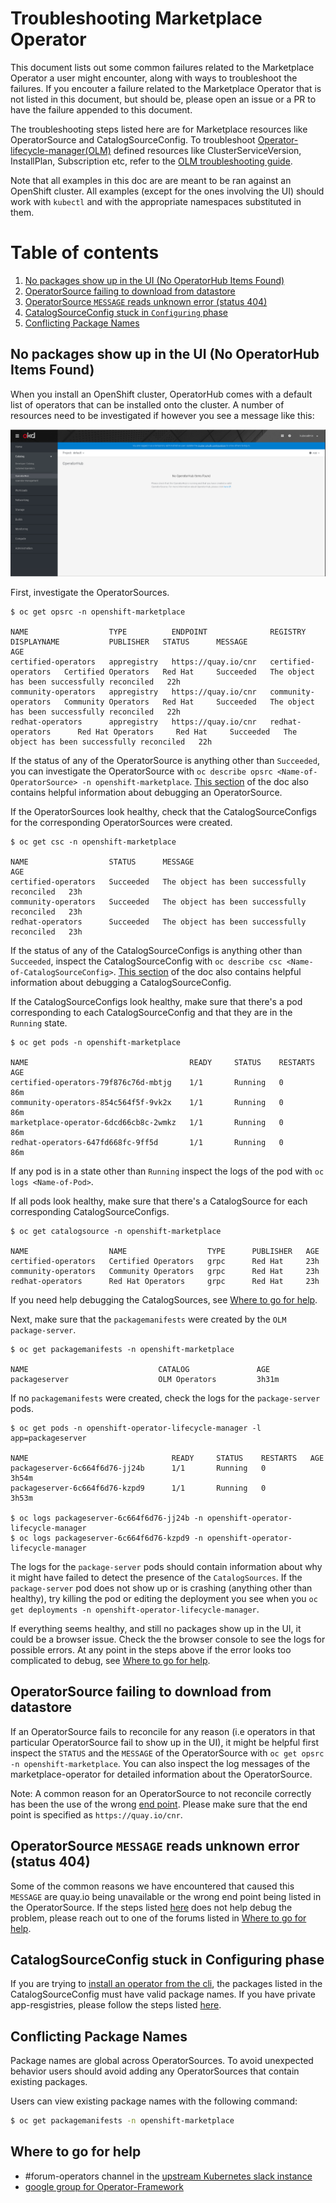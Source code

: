 # Troubleshooting Marketplace Operator

This document lists out some common failures related to the Marketplace Operator a user might encounter, along with ways to troubleshoot the failures. If you encouter a failure related to the Marketplace Operator that is not listed in this document, but should be, please open an issue or a PR to have the failure appended to this document. 

The troubleshooting steps listed here are for Marketplace resources like OperatorSource and CatalogSourceConfig. To troubleshoot [Operator-lifecycle-manager(OLM)](https://github.com/operator-framework/operator-lifecycle-manager) defined resources like ClusterServiceVersion, InstallPlan, Subscription etc, refer to the [OLM troubleshooting guide](https://github.com/operator-framework/operator-lifecycle-manager/blob/master/Documentation/design/debugging.md).

Note that all examples in this doc are are meant to be ran against an OpenShift cluster. All examples (except for the ones involving the UI) should work with `kubectl` and with the appropriate namespaces substituted in them.   

Table of contents
===================

1. [No packages show up in the UI (No OperatorHub Items Found)](#no-packages-show-up-in-the-ui-(no-operatorhub-items-found))
2. [OperatorSource failing to download from datastore](#operatorSource-failing-to-download-from-datastore)
3. [OperatorSource `MESSAGE` reads unknown error (status 404)](#operatorsource-`message`-reads-unknown-error-(status-404)) 
4. [CatalogSourceConfig stuck in `Configuring` phase](#catalogsourceconfig-stuck-in-configuring-phase)
5. [Conflicting Package Names](#conflicting-package-names)


## No packages show up in the UI (No OperatorHub Items Found)

When you install an OpenShift cluster, OperatorHub comes with a default list of operators that can be installed onto the cluster. A number of resources need to be investigated if however you see a message like this: 

![Operator Hub Error Image](images/OperatorHubError.png)


First, investigate the OperatorSources. 

```
$ oc get opsrc -n openshift-marketplace

NAME                  TYPE          ENDPOINT              REGISTRY              DISPLAYNAME           PUBLISHER   STATUS      MESSAGE                                       AGE
certified-operators   appregistry   https://quay.io/cnr   certified-operators   Certified Operators   Red Hat     Succeeded   The object has been successfully reconciled   22h
community-operators   appregistry   https://quay.io/cnr   community-operators   Community Operators   Red Hat     Succeeded   The object has been successfully reconciled   22h
redhat-operators      appregistry   https://quay.io/cnr   redhat-operators      Red Hat Operators     Red Hat     Succeeded   The object has been successfully reconciled   22h
```

If the status of any of the OperatorSource is anything other than `Succeeded`, you can investigate the OperatorSource with 
`oc describe opsrc <Name-of-OperatorSource> -n openshift-marketplace`. [This section](#operatorSource-failing-to-download-from-datastore) of the doc also contains helpful information about debugging an OperatorSource. 

If the OperatorSources look healthy, check that the CatalogSourceConfigs for the corresponding OperatorSources were created.

```
$ oc get csc -n openshift-marketplace

NAME                  STATUS      MESSAGE                                       AGE
certified-operators   Succeeded   The object has been successfully reconciled   23h
community-operators   Succeeded   The object has been successfully reconciled   23h
redhat-operators      Succeeded   The object has been successfully reconciled   23h
```

If the status of any of the CatalogSourceConfigs is anything other than `Succeeded`, inspect the CatalogSourceConfig with `oc describe csc <Name-of-CatalogSourceConfig>`. [This section](#catalogsourceconfig-stuck-in-configuring-phase) of the doc also contains helpful information about debugging a CatalogSourceConfig. 

If the CatalogSourceConfigs look healthy, make sure that there's a pod corresponding to each CatalogSourceConfig and that they are in the `Running` state.

```
$ oc get pods -n openshift-marketplace

NAME                                    READY     STATUS    RESTARTS   AGE
certified-operators-79f876c76d-mbtjg    1/1       Running   0          86m
community-operators-854c564f5f-9vk2x    1/1       Running   0          86m
marketplace-operator-6dcd66cb8c-2wmkz   1/1       Running   0          86m
redhat-operators-647fd668fc-9ff5d       1/1       Running   0          86m

```

If any pod is in a state other than `Running` inspect the logs of the pod with `oc logs <Name-of-Pod>`.

If all pods look healthy, make sure that there's a CatalogSource for each corresponding CatalogSourceConfigs.

```
$ oc get catalogsource -n openshift-marketplace 

NAME                  NAME                  TYPE      PUBLISHER   AGE
certified-operators   Certified Operators   grpc      Red Hat     23h
community-operators   Community Operators   grpc      Red Hat     23h
redhat-operators      Red Hat Operators     grpc      Red Hat     23h

```
If you need help debugging the CatalogSources, see [Where to go for help](#where-to-go-for-help). 

Next, make sure that the `packagemanifests` were created by the `OLM package-server`. 

```
$ oc get packagemanifests -n openshift-marketplace

NAME                             CATALOG               AGE
packageserver                    OLM Operators         3h31m

```

If no `packagemanifests` were created, check the logs for the `package-server` pods.

```
$ oc get pods -n openshift-operator-lifecycle-manager -l app=packageserver

NAME                                READY     STATUS    RESTARTS   AGE
packageserver-6c664f6d76-jj24b      1/1       Running   0          3h54m
packageserver-6c664f6d76-kzpd9      1/1       Running   0          3h53m

$ oc logs packageserver-6c664f6d76-jj24b -n openshift-operator-lifecycle-manager
$ oc logs packageserver-6c664f6d76-kzpd9 -n openshift-operator-lifecycle-manager

```

The logs for the `package-server` pods should contain information about why it might have failed to detect the presence of the `CatalogSources`. If the `package-server` pod does not show up or is crashing (anything other than healthy), try killing the pod or editing the deployment you see when you `oc get deployments -n openshift-operator-lifecycle-manager`.

If everything seems healthy, and still no packages show up in the UI, it could be a browser issue. Check the the browser console to see the logs for possible errors. At any point in the steps above if the error looks too complicated to debug, see [Where to go for help](#where-to-go-for-help). 



## OperatorSource failing to download from datastore

If an OperatorSource fails to reconcile for any reason (i.e operators in that particular OperatorSource fail to show up in the UI), it might be helpful first inspect the `STATUS` and the `MESSAGE` of the OperatorSource with `oc get opsrc -n openshift-marketplace`. You can also inspect the log messages of the marketplace-operator for detailed information about the OperatorSource. 

Note: A common reason for an OperatorSource to not reconcile correctly has been the use of the wrong [end point](https://github.com/operator-framework/operator-marketplace/blob/master/deploy/examples/community.operatorsource.cr.yaml#L8). Please make sure that the end point is specified as `https://quay.io/cnr`.

## OperatorSource `MESSAGE` reads unknown error (status 404)

Some of the common reasons we have encountered that caused this `MESSAGE` are quay.io being unavailable or the wrong end point being listed in the OperatorSource. If the steps listed [here](#operatorSource-failing-to-download-from-datastore) does not help debug the problem, please reach out to one of the forums listed in [Where to go for help](#where-to-go-for-help).   

## CatalogSourceConfig stuck in Configuring phase

If you are trying to [install an operator from the cli](https://github.com/operator-framework/operator-marketplace#installing-an-operator-using-marketplace), the packages listed in the CatalogSourceConfig must have valid package names. If you have private app-resgistries, please follow the steps listed [here](https://github.com/operator-framework/operator-marketplace/blob/master/docs/how-to-authenticate-private-repositories.md).

## Conflicting Package Names

Package names are global across OperatorSources. To avoid unexpected behavior users should avoid adding any OperatorSources that contain existing packages.

Users can view existing package names with the following command:

```bash
$ oc get packagemanifests -n openshift-marketplace
```

## Where to go for help

* #forum-operators channel in the [upstream Kubernetes slack instance](https://slack.k8s.io/)
* [google group for Operator-Framework](https://groups.google.com/forum/#!forum/operator-framework)